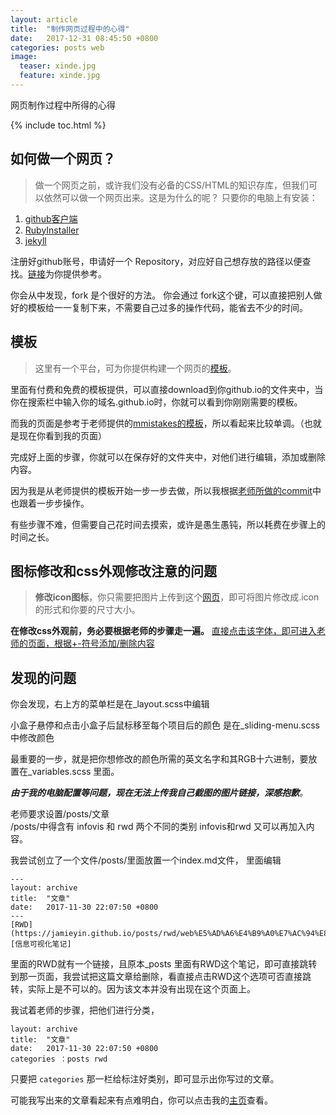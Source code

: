 ```yaml
---
layout: article
title:  "制作网页过程中的心得"
date:   2017-12-31 08:45:50 +0800
categories: posts web
image:
  teaser: xinde.jpg
  feature: xinde.jpg
---
```


网页制作过程中所得的心得

{% include toc.html %}

## 如何做一个网页？
>做一个网页之前，或许我们没有必备的CSS/HTML的知识存库，但我们可以依然可以做一个网页出来。这是为什么的呢？
只要你的电脑上有安装：
1. [github客户端](https://desktop.github.com/)
2. [RubyInstaller](https://rubyinstaller.org/downloads/)
3. [jekyll](http://wiki.jikexueyuan.com/project/jekyll/quickstart.html)  

注册好github账号，申请好一个 Repository，对应好自己想存放的路径以便查找。[链接](https://www.zhihu.com/question/20070065)为你提供参考。

你会从中发现，fork 是个很好的方法。
你会通过 fork这个键，可以直接把别人做好的模板给一一复制下来，不需要自己过多的操作代码，能省去不少的时间。

## 模板
>这里有一个平台，可为你提供构建一个网页的[模板](https://jekyllthemes.io/)。  

里面有付费和免费的模板提供，可以直接download到你github.io的文件夹中，当你在搜索栏中输入你的域名.github.io时，你就可以看到你刚刚需要的模板。  

而我的页面是参考于老师提供的[mmistakes的模板](https://mmistakes.github.io/skinny-bones-jekyll/getting-started/)，所以看起来比较单调。（也就是现在你看到我的页面）

完成好上面的步骤，你就可以在保存好的文件夹中，对他们进行编辑，添加或删除内容。

因为我是从老师提供的模板开始一步一步去做，所以我根据[老师所做的commit](https://github.com/hanteng/hanteng.github.io/commits/master)中也跟着一步步操作。

有些步骤不难，但需要自己花时间去摸索，或许是愚生愚钝，所以耗费在步骤上的时间之长。

## 图标修改和css外观修改注意的问题
> **修改icon图标**，你只需要把图片上传到这个[网页](https://www.ico.la/)，即可将图片修改成.icon的形式和你要的尺寸大小。


**在修改css外观前，务必要根据老师的步骤走一遍。**
[直接点击该字体，即可进入老师的页面，根据+-符号添加/删除内容](https://github.com/hanteng/hanteng.github.io/commit/817295493392211088eb4ceda97bf20765d970a4) 

## 发现的问题
你会发现，右上方的菜单栏是在_layout.scss中编辑

小盒子悬停和点击小盒子后鼠标移至每个项目后的颜色 是在_sliding-menu.scss中修改颜色

最重要的一步，就是把你想修改的颜色所需的英文名字和其RGB十六进制，要放置在_variables.scss 里面。

***由于我的电脑配置等问题，现在无法上传我自己截图的图片链接，深感抱歉**。*

老师要求设置/posts/文章          
 /posts/中得含有 infovis 和 rwd 两个不同的类别
 infovis和rwd 又可以再加入内容。
 
我尝试创立了一个文件/posts/里面放置一个index.md文件， 里面编辑
```
---
layout: archive
title:  "文章"
date:   2017-11-30 22:07:50 +0800
---
[RWD](https://jamieyin.github.io/posts/rwd/web%E5%AD%A6%E4%B9%A0%E7%AC%94%E8%AE%B0/)
[信息可视化笔记]
```
里面的RWD就有一个链接，且原本_posts 里面有RWD这个笔记，即可直接跳转到那一页面，我尝试把这篇文章给删除，看直接点击RWD这个选项可否直接跳转，实际上是不可以的。因为该文本并没有出现在这个页面上。

我试着老师的步骤，把他们进行分类，

```
layout: archive
title:  "文章"
date:   2017-11-30 22:07:50 +0800
categories ：posts rwd
```
只要把 ```categories```  那一栏给标注好类别，即可显示出你写过的文章。

可能我写出来的文章看起来有点难明白，你可以点击我的[主页](https://jamieyin.github.io)查看。